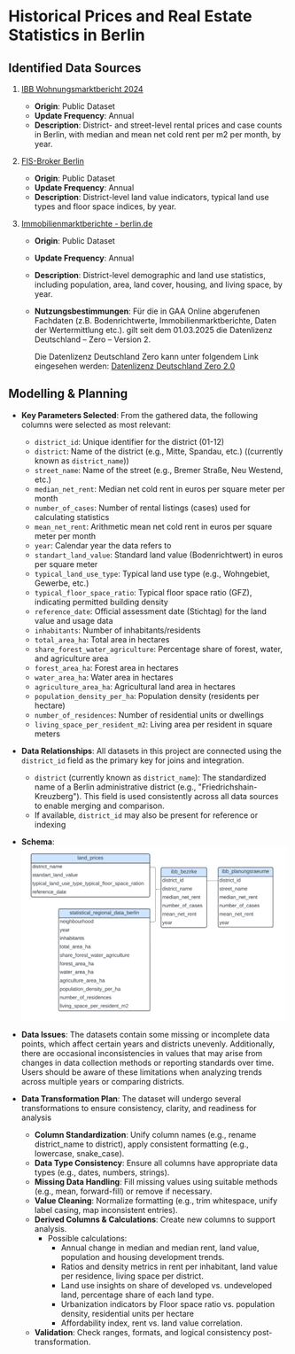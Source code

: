 # Historical Prices and Real Estate Statistics in Berlin

## Identified Data Sources

1. [IBB Wohnungsmarktbericht 2024](https://www.ibb.de/de/ueber-uns/publikationen/wohnungsmarktbericht/2024.html)
    - **Origin**: Public Dataset
    - **Update Frequency**: Annual
    - **Description**: District- and street-level rental prices and case counts in Berlin, with median and mean net cold rent per m2 per month, by year.

2. [FIS-Broker Berlin](https://fbinter.stadt-berlin.de/fb/index.jsp)
    - **Origin**: Public Dataset
    - **Update Frequency**: Annual
    - **Description**: District-level land value indicators, typical land use types and floor space indices, by year.

3. [Immobilienmarktberichte - berlin.de](https://www.berlin.de/gutachterausschuss/marktinformationen/marktanalyse/artikel.175633.php)
    - **Origin**: Public Dataset
    - **Update Frequency**: Annual
    - **Description**: District-level demographic and land use statistics, including population, area, land cover, housing, and living space, by year.
    - **Nutzungsbestimmungen**:
        Für die in GAA Online abgerufenen Fachdaten (z.B. Bodenrichtwerte, Immobilienmarktberichte, Daten der Wertermittlung etc.). gilt seit dem 01.03.2025 die Datenlizenz Deutschland – Zero – Version 2.

        Die Datenlizenz Deutschland Zero kann unter folgendem Link eingesehen werden:
        [Datenlizenz Deutschland Zero 2.0](https://www.govdata.de/dl-de/zero-2-0)

## Modelling & Planning

- **Key Parameters Selected**: From the gathered data, the following columns were selected as most relevant:
    - `district_id`: Unique identifier for the district (01-12)
    - `district`: Name of the district (e.g., Mitte, Spandau, etc.) ((currently known as `district_name`))
    - `street_name`: Name of the street (e.g., Bremer Straße, Neu Westend, etc.)
    - `median_net_rent`: Median net cold rent in euros per square meter per month
    - `number_of_cases`: Number of rental listings (cases) used for calculating statistics
    - `mean_net_rent`: Arithmetic mean net cold rent in euros per square meter per month
    - `year`: Calendar year the data refers to
    - `standart_land_value`: Standard land value (Bodenrichtwert) in euros per square meter
    - `typical_land_use_type`: Typical land use type (e.g., Wohngebiet, Gewerbe, etc.)
    - `typical_floor_space_ratio`: Typical floor space ratio (GFZ), indicating permitted building density
    - `reference_date`: Official assessment date (Stichtag) for the land value and usage data
    - `inhabitants`: Number of inhabitants/residents
    - `total_area_ha`: Total area in hectares
    - `share_forest_water_agriculture`: Percentage share of forest, water, and agriculture area
    - `forest_area_ha`: Forest area in hectares
    - `water_area_ha`: Water area in hectares
    - `agriculture_area_ha`: Agricultural land area in hectares
    - `population_density_per_ha`: Population density (residents per hectare)
    - `number_of_residences`: Number of residential units or dwellings
    - `living_space_per_resident_m2`: Living area per resident in square meters

- **Data Relationships**: All datasets in this project are connected using the `district_id` field as the primary key for joins and integration.

    - `district` (currently known as `district_name`): The standardized name of a Berlin administrative district (e.g., "Friedrichshain-Kreuzberg"). This field is used consistently across all data sources to enable merging and comparison.
    - If available, `district_id` may also be present for reference or indexing

- **Schema**:
    ![Raw Schema](sources_schema.png)


- **Data Issues**: The datasets contain some missing or incomplete data points, which affect certain years and districts unevenly. Additionally, there are occasional inconsistencies in values that may arise from changes in data collection methods or reporting standards over time. Users should be aware of these limitations when analyzing trends across multiple years or comparing districts.

- **Data Transformation Plan**: The dataset will undergo several transformations to ensure consistency, clarity, and readiness for analysis
    - **Column Standardization**: Unify column names (e.g., rename district_name to district), apply consistent formatting (e.g., lowercase, snake_case).
    - **Data Type Consistency**: Ensure all columns have appropriate data types (e.g., dates, numbers, strings).
    - **Missing Data Handling**: Fill missing values using suitable methods (e.g., mean, forward-fill) or remove if necessary.
    - **Value Cleaning**: Normalize formatting (e.g., trim whitespace, unify label casing, map inconsistent entries).
    - **Derived Columns & Calculations**: Create new columns to support analysis.
        - Possible calculations:
            - Annual change in median and median rent, land value, population and housing development trends.
            - Ratios and density metrics in rent per inhabitant, land value per residence, living space per district.
            - Land use insights on share of developed vs. undeveloped land, percentage share of each land type.
            - Urbanization indicators by Floor space ratio vs. population density, residential units per hectare
            - Affordability index, rent vs. land value correlation.
    - **Validation**: Check ranges, formats, and logical consistency post-transformation.